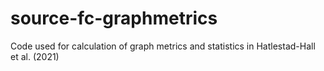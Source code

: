 # source-fc-graphmetrics
 Code used for calculation of graph metrics and statistics in Hatlestad-Hall et al. (2021)
